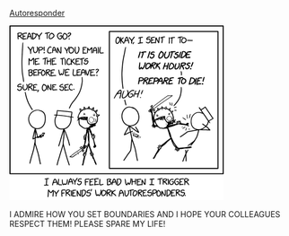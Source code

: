 [Autoresponder](https://xkcd.com/2574)

![Autoresponder](./random_comic.png)

I ADMIRE HOW YOU SET BOUNDARIES AND I HOPE YOUR COLLEAGUES RESPECT THEM! PLEASE SPARE MY LIFE!

